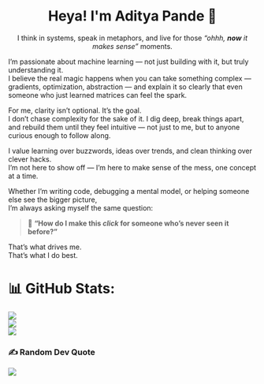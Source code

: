 <h1 align="center">Heya! I'm Aditya Pande 👋</h1>

<p align="center">
  I think in systems, speak in metaphors, and live for those <em>“ohhh, <strong>now</strong> it makes sense”</em> moments.
</p>

I’m passionate about machine learning — not just building with it, but truly understanding it.  
I believe the real magic happens when you can take something complex — gradients, optimization, abstraction — and explain it so clearly that even someone who just learned matrices can feel the spark.

For me, clarity isn’t optional. It’s the goal.  
I don’t chase complexity for the sake of it. I dig deep, break things apart, and rebuild them until they feel intuitive — not just to me, but to anyone curious enough to follow along.

I value learning over buzzwords, ideas over trends, and clean thinking over clever hacks.  
I’m not here to show off — I’m here to make sense of the mess, one concept at a time.

Whether I’m writing code, debugging a mental model, or helping someone else see the bigger picture,  
I’m always asking myself the same question:  
> 💭 **“How do I make this *click* for someone who’s never seen it before?”**

That’s what drives me.  
That’s what I do best.

# 📊 GitHub Stats:
![](https://github-readme-stats.vercel.app/api?username=nottpande&theme=dracula&hide_border=false&include_all_commits=false&count_private=true)<br/>
![](https://nirzak-streak-stats.vercel.app/?user=nottpande&theme=dracula&hide_border=false)<br/>
![](https://github-readme-stats.vercel.app/api/top-langs/?username=nottpande&theme=dracula&hide_border=false&include_all_commits=false&count_private=true&layout=compact)


### ✍️ Random Dev Quote
![](https://quotes-github-readme.vercel.app/api?type=horizontal&theme=dark)

<!-- Proudly created with GPRM ( https://gprm.itsvg.in ) -->
